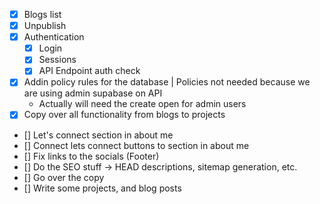 
- [X] Blogs list
- [X] Unpublish 
- [X] Authentication
    - [X] Login
    - [X] Sessions
    - [X] API Endpoint auth check
- [X] Addin policy rules for the database | Policies not needed because we are using admin supabase on API
    - Actually will need the create open for admin users
- [X] Copy over all functionality from blogs to projects
- [] Let's connect section in about me
- [] Connect lets connect buttons to section in about me
- [] Fix links to the socials (Footer)
- [] Do the SEO stuff -> HEAD descriptions, sitemap generation, etc.
- [] Go over the copy
- [] Write some projects, and blog posts
